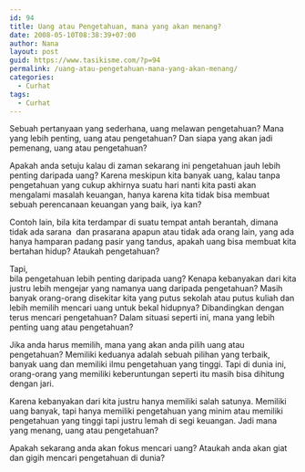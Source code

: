```yaml
---
id: 94
title: Uang atau Pengetahuan, mana yang akan menang?
date: 2008-05-10T08:38:39+07:00
author: Nana
layout: post
guid: https://www.tasikisme.com/?p=94
permalink: /uang-atau-pengetahuan-mana-yang-akan-menang/
categories:
  - Curhat
tags:
  - Curhat
---
```

Sebuah pertanyaan yang sederhana, uang melawan pengetahuan? Mana yang lebih penting, uang atau pengetahuan? Dan siapa yang akan jadi pemenang, uang atau pengetahuan?

Apakah anda setuju kalau di zaman sekarang ini pengetahuan jauh lebih penting daripada uang? Karena meskipun kita banyak uang, kalau tanpa pengetahuan yang cukup akhirnya suatu hari nanti kita pasti akan mengalami masalah keuangan, hanya karena kita tidak bisa membuat sebuah perencanaan keuangan yang baik, iya kan?

Contoh lain, bila kita terdampar di suatu tempat antah berantah, dimana tidak ada sarana  dan prasarana apapun atau tidak ada orang lain, yang ada hanya hamparan padang pasir yang tandus, apakah uang bisa membuat kita bertahan hidup? Ataukah pengetahuan?

Tapi,  
bila pengetahuan lebih penting daripada uang? Kenapa kebanyakan dari kita justru lebih mengejar yang namanya uang daripada pengetahuan? Masih banyak orang-orang disekitar kita yang putus sekolah atau putus kuliah dan lebih memilih mencari uang untuk bekal hidupnya? Dibandingkan dengan terus mencari pengetahuan? Dalam situasi seperti ini, mana yang lebih penting uang atau pengetahuan?

Jika anda harus memilih, mana yang akan anda pilih uang atau pengetahuan? Memiliki keduanya adalah sebuah pilihan yang terbaik, banyak uang dan memiliki ilmu pengetahuan yang tinggi. Tapi di dunia ini, orang-orang yang memiliki keberuntungan seperti itu masih bisa dihitung dengan jari.

Karena kebanyakan dari kita justru hanya memiliki salah satunya. Memiliki uang banyak, tapi hanya memiliki pengetahuan yang minim atau memiliki pengetahuan yang tinggi tapi justru lemah di segi keuangan. Jadi mana yang menang, uang atau pengetahuan?

Apakah sekarang anda akan fokus mencari uang? Ataukah anda akan giat dan gigih mencari pengetahuan di dunia?